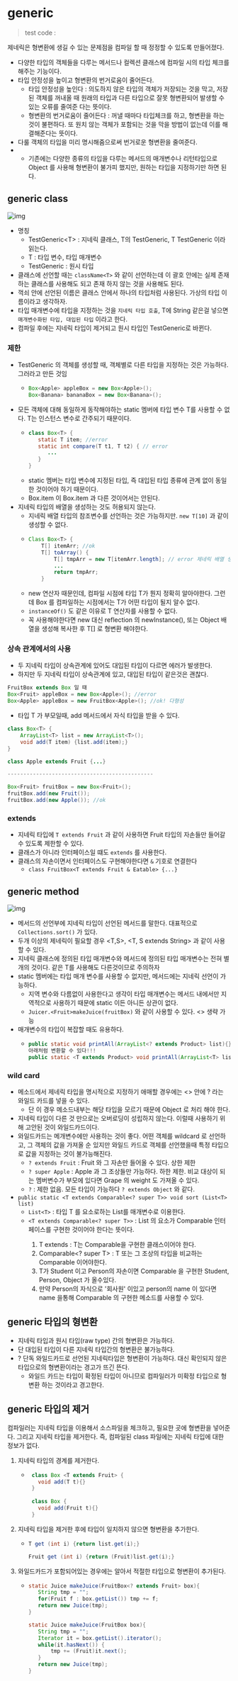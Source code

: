 # generic
> test code : 

제네릭은 형변환에 생길 수 있는 문제점을 컴파일 할 때 정정할 수 있도록 만들어졌다.

- 다양한 타입의 객체들을 다루는 메서드나 컬렉션 클래스에 컴파일 시의 타입 체크를 해주는 기능이다.
- 타입 안정성을 높이고 형변환의 번거로움이 줄어든다.
  - 타입 안정성을 높인다 : 의도하지 않은 타입의 객체가 저장되는 것을 막고, 저장된 객체를 꺼내올 때 원래의 타입과 다른 타입으로 잘못 형변환되어 발생할 수 있는 오류를 줄여준 다는 뜻이다.
  - 형변환의 번거로움이 줄어든다 : 꺼낼 때마다 타입체크를 하고, 형변환을 하는 것이 불편하다. 또 원치 않는 객체가 포함되는 것을 막을 방법이 없는데 이를 해결해준다는 뜻이다.
- 다룰 객체의 타입을 미리 명시해줌으로써 번거로운 형변환을 줄여준다.
- - 기존에는 다양한 종류의 타입을 다루는 메서드의 매개변수나 리턴타입으로 Object 를 사용해 형변환이 불가피 했지만, 원하는 타입을 지정하기만 하면 된다.

## generic class
![img](https://blog.kakaocdn.net/dn/cKJc01/btqv0yfQWxl/xyKRLszrlst7OlNRruz620/img.png)
- 명칭
  - TestGeneric<T\> : 지네릭 클래스, T의 TestGeneric, T TestGeneric 이라 읽는다.
  - T : 타입 변수, 타입 매개변수
  - TestGeneric : 원시 타입
- 클래스에 선언할 때는 `className<T>` 와 같이 선언하는데 이 괄호 안에는 실제 존재하는 클래스를 사용해도 되고 존재 하지 않는 것을 사용해도 된다.
- 꺽쇠 안에 선언된 이름은 클래스 안에서 하나의 타입처럼 사용된다. 가상의 타입 이름이라고 생각하자.
- 타입 매개변수에 타입을 지정하는 것을 `지네릭 타입 호출`, T에 String 같은걸 넣으면 `매개변수화된 타입, 대입된 타입` 이라고 한다.
- 컴파일 후에는 지네릭 타입이 제거되고 원시 타입인 TestGeneric로 바뀐다.

### 제한
- TestGeneric 의 객체를 생성할 때, 객체별로 다른 타입을 지정하는 것은 가능하다. 그러라고 만든 것임
  - ```java
    Box<Apple> appleBox = new Box<Apple>();
    Box<Banana> bananaBox = new Box<Banana>();
    ```
- 모든 객체에 대해 동일하게 동작해야하는 static 멤버에 타입 변수 T를 사용할 수 없다. T는 인스턴스 변수로 간주되기 때문이다.
  - ```java
    class Box<T> {
       static T item; //error
       static int compare(T t1, T t2) { // error
          ...
       }
    }   
    ```
  - static 멤버는 타입 변수에 지정된 타입, 즉 대입된 타입 종류에 관계 없이 동일한 것이어야 하기 때문이다.
  - Box<Apple>.item 이 Box<Banana>.item 과 다른 것이어서는 안된다.
- 지네릭 타입의 배열을 생성하는 것도 허용되지 않는다.
  - 지네릭 배열 타입의 참조변수를 선언하는 것은 가능하지만. `new T[10]` 과 같이 생성할 수 없다.
  - ```java
    Class Box<T> {
        T[] itemArr; //ok
        T[] toArray() {
            T[] tmpArr = new T[itemArr.length]; // error 제네릭 배열 생성 불가
            ...
            return tmpArr;
        }
    ```
  - new 연산자 때문인데, 컴파일 시점에 타입 T가 뭔지 정확히 알아야한다. 그런데 Box<T> 를 컴파일하는 시점에서는 T가 어떤 타입이 될지 알수 없다.
  - `instanceOf()` 도 같은 이유로 T 연산자를 사용할 수 없다.
  - 꼭 사용해야한다면 new 대신 reflection 의 newInstance(), 또는 Object 배열을 생성해 복사한 후 T[] 로 형변환 해야한다.

### 상속 관계에서의 사용
- 두 지네릭 타입이 상속관계에 있어도 대입된 타입이 다르면 에러가 발생한다.
- 하지만 두 지네릭 타입이 상속관계에 있고, 대입된 타입이 같은것은 괜찮다.
```java
FruitBox extends Box 일 때
Box<Fruit> appleBox = new Box<Apple>(); //error
Box<Apple> appleBox = new FruitBox<Apple>(); //ok! 다형성
```
- 타입 T 가 부모일때, add 메서드에서 자식 타입을 받을 수 있다.
```java
class Box<T> {
    ArrayList<T> list = new ArrayList<T>();
    void add(T item) {list.add(item);}
}

class Apple extends Fruit {...}

----------------------------------------------

Box<Fruit> fruitBox = new Box<Fruit>();
fruitBox.add(new Fruit());
fruitBox.add(new Apple()); //ok
```

### extends
- 지네릭 타입에 `T extends Fruit` 과 같이 사용하면 Fruit 타입의 자손들만 들어갈 수 있도록 제한할 수 있다.
- 클래스가 아니라 인터페이스일 떄도 `extends` 를 사용한다.
- 클래스의 자손이면서 인터페이스도 구현해야한다면 `&` 기호로 연결한다
  - `class FruitBox<T extends Fruit & Eatable> {...}`

## generic method
![img](https://img1.daumcdn.net/thumb/R1280x0/?scode=mtistory2&fname=https%3A%2F%2Fblog.kakaocdn.net%2Fdn%2FPKxdy%2FbtqG9A6wj3r%2F45am1mQxCFFbdUUvUCrh00%2Fimg.png)
- 메서드의 선언부에 지네릭 타입이 선언된 메서드를 말한다. 대표적으로 `Collections.sort()` 가 있다.
- 두개 이상의 제네릭이 필요할 경우 <T,S>, <T, S extends String> 과 같이 사용할 수 있다.
- 지네릭 클래스에 정의된 타입 매개변수와 메서드에 정의된 타입 매개변수는 전혀 별개의 것이다. 같은 T를 사용해도 다른것이므로 주의하자
- static 멤버에는 타입 매개 변수를 사용할 수 없지만, 메서드에는 지네릭 선언이 가능하다.
  - 지역 변수와 다름없이 사용한다고 생각이 타입 매개변수는 메서드 내에서만 지역적으로 사용하기 때문에 static 이든 아니든 상관이 없다.
  - `Juicer.<Fruit>makeJuice(fruitBox)` 와 같이 사용할 수 있다. <> 생략 가능
- 매개변수의 타입이 복잡할 때도 유용하다.
  - ```java
    public static void printAll(ArrayList<? extends Product> list){};
    아래처럼 변환할 수 있다!!!
    public static <T extends Product> void printAll(ArrayList<T> list){}; 
    ```

### wild card
- 메소드에서 제네릭 타입을 명시적으로 지정하기 애매할 경우에는 <> 안에 ? 라는 와일드 카드를 넣을 수 있다.
  - 단 이 경우 메소드내부는 해당 타입을 모르기 때문에 Object 로 처리 해야 한다.
- 지네릭 타입이 다른 것 만으로는 오버로딩이 성립하지 않는다. 이럴때 사용하기 위해 고안된 것이 와일드카드이다.
- 와일드카드는 메개변수에만 사용하는 것이 좋다. 어떤 객체를 wildcard 로 선언하고, 그 객체의 값을 가져올 순 있지만 와일드 카드로 객체를 선언했을때 특정 타입으로 값을 지정하는 것이 불가능해진다.
  - `? extends Fruit` : Fruit 와 그 자손만 들어올 수 있다. 상한 제한
  - `? super Apple` : Apple 과 그 조상들만 가능하다. 하한 제한. 비교 대상이 되는 멤버변수가 부모에 있다면 Grape 의 weight 도 가져올 수 있다.
  - `?` : 제한 없음. 모든 타입이 가능하다 `? extends Object` 와 같다.
- `public static <T extends Comparable<? super T>> void sort (List<T> list)`
  - `List<T>` : 타입 T 를 요소로하는 List를 매개변수로 이용한다.
  - `<T extends Comparable<? super T>>` : List<T> 의 요소가 Comparable 인터페이스를 구현한 것이어야 한다는 뜻이다.
    1. T extends : T는 Comparable을 구현한 클래스이어야 한다.
    2. Comparable<? super T> : T 또는 그 조상의 타입을 비교하는 Comparable 이어야한다.
    3. T가 Student 이고 Person의 자손이면 Comparable 을 구현한 Student, Person, Object 가 올수있다.
    4. 만약 Person의 자식으로 '회사원' 이있고 person의 name 이 있다면 name 을통해 Comparable 의 구현한 메소드를 사용할 수 있다.

## generic 타입의 형변환
- 지네릭 타입과 원시 타입(raw type) 간의 형변환은 가능하다.
- 단 대입된 타입이 다른 지네릭 타입간의 형변환은 불가능하다.
- ? 단독 와일드카드로 선언된 지네릭타입은 형변환이 가능하다. 대신 확인되지 않은 타입으로의 형변환이라는 경고가 뜨긴 뜬다.
  - 와일드 카드는 타입이 확정된 타입이 아니므로 컴파일러가 미확정 타입으로 형변환 하는 것이라고 경고한다.

## generic 타입의 제거
컴파일러는 지네릭 타입을 이용해서 소스파일을 체크하고, 필요한 곳에 형변환을 넣어준다. 그리고 지네릭 타입을 제거한다.
즉, 컴파일된 class 파일에는 지네릭 타입에 대한 정보가 없다.
1. 지네릭 타입의 경계를 제거한다.
   - ```java
      class Box <T extends Fruit> {
        void add(T t){}
      }
      
      class Box {
        void add(Fruit t){}
      }
      ```
2. 지네릭 타입을 제거한 후에 타입이 일치하지 않으면 형변환을 추가한다.
   - ```java
     T get (int i) {return list.get(i);}
     
     Fruit get (int i) {return (Fruit)list.get(i);}
     ```
3. 와일드카드가 포함되어있는 경우에는 알아서 적절한 타입으로 형변환이 추가된다.
   - ```java
     static Juice makeJuice(FruitBox<? extends Fruit> box){
        String tmp = "";
        for(Fruit f : box.getList()) tmp += f;
        return new Juice(tmp);
     }
     
     static Juice makeJuice(FruitBox box){
        String tmp = "";
        Iterator it = box.getList().iterator();
        while(it.hasNext()) {
            tmp += (Fruit)it.next();
        }
        return new Juice(tmp);
     }
     ```